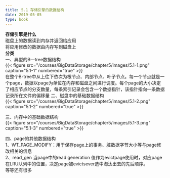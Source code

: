 ```yaml
---
title: 5.1 存储引擎的数据结构
date: 2019-05-05
type: book
---
```

**存储引擎是什么**  
  磁盘上的数据读到内存并返回给应用  
  将应用修改的数据由内存写到磁盘上  
**分类**  
一、典型的B—tree数据结构   
{{< figure src="/courses/BigDataStorage/chapter5/images/5.1-1.png" caption="5.1-1" numbered="true" >}}  
 在整个B-tree中从上往下依次为根节点、内部节点、叶子节点。每一个节点就是一个page，数据以page为单位在内存和磁盘之间进行调度。每个page的大小决定了相应节点的分支数量，每条索引记录会包含一个数据指针，该指针指向一条数据记录所在文件的偏移量
二、磁盘中的基础数据结构  
{{< figure src="/courses/BigDataStorage/chapter5/images/5.1-2.png" caption="5.1-2" numbered="true" >}} 
 
三、内存中的基础数据结构  
{{< figure src="/courses/BigDataStorage/chapter5/images/5.1-3.png" caption="5.1-3" numbered="true" >}}  

四、page的其他数据结构  
1、WT_PAGE_MODIFY：用于保存page上的事务、脏数据字节大小等与page修改相关的信息  
2、read_gen 当page中的read generation 值作为evictpage使用时，对应page在LRU队列中的位置，决定page被evictsever选中淘汰出去的先后顺序。  
等等还有很多



